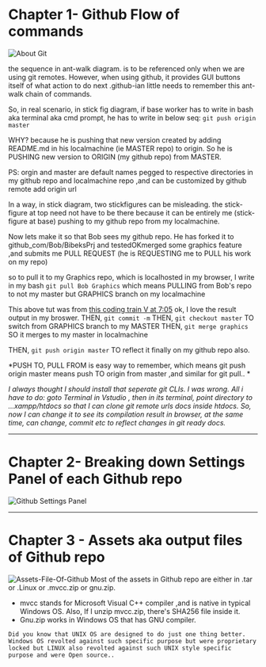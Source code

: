
 # Chapter 1- Github Flow of commands

![About Git](https://user-images.githubusercontent.com/11883023/150847281-192341a7-7ad3-49e4-beb5-0c7934c8eebf.png)

the sequence in ant-walk diagram. is to be referenced only when we are using git remotes. However, when using github, it provides GUI buttons itself of what action to do next .github-ian little needs to remember this ant-walk chain of commands.

So, in real scenario, in stick fig diagram, if base worker has to write in bash aka terminal aka cmd prompt, he has to write in below seq:
`git push origin master`

WHY? because he is pushing that new version created by adding README.md in his localmachine (ie MASTER repo) to origin.
So he is PUSHING new version to ORIGIN (my github repo) from MASTER.

PS: orgin and master are default names pegged to respective directories in my github repo and localmachine repo ,and can be customized by github remote add origin url

In a way, in stick diagram, two stickfigures can be misleading. the stick-figure at top need not have to be there because it can be entirely me (stick-figure at base) pushing to my github repo from my localmachine.

Now lets make it so that Bob sees my github repo. He has forked it to github_com/Bob/BibeksPrj and testedOKmerged some graphics feature ,and submits me PULL REQUEST (he is REQUESTING me to PULL his work on my repo)

so to pull it to my Graphics repo, which is localhosted in my browser, I write in my bash
`git pull Bob Graphics`
which means PULLING from Bob's repo to not my master but GRAPHICS branch on my localmachine

This above tut was from [this coding train V at 7:05](https://www.youtube.com/watch?v=lR_hYwCAaH4)
ok, I love the result output in my broswer.
THEN,  `git commit -m`
THEN, `git checkout master` TO switch from GRAPHICS branch to my MASTER
THEN, `git merge graphics` SO it merges to my master in localmachine

THEN, `git push origin master` TO reflect it finally on my github repo also.

*PUSH TO, PULL FROM is easy way to remember, which means git push origin master means push TO origin from master ,and similar for git pull.. *

*I always thought I should install that seperate git CLIs. I was wrong. 
All i have to do: goto Terminal in Vstudio , then in its terminal, point directory to ...xampp/htdocs so that I can clone git remote urls docs inside htdocs. So, now I can change it to see its compilation result in browser, at the same time, can change, commit etc to reflect changes in git ready docs.*

---
# Chapter 2- Breaking down Settings Panel of each Github repo

![Github Settings Panel](https://user-images.githubusercontent.com/11883023/119841559-a3ef5b80-bf25-11eb-9522-363562522f78.jpg)

---
# Chapter 3 - Assets aka output files of Github repo
![Assets-File-Of-Github](https://user-images.githubusercontent.com/11883023/168144371-a71e2dca-50c7-4704-ae2a-bbf2416bb7d6.jpg)
Most of the assets in Github repo are either in .tar or .Linux or .mvcc.zip or gnu.zip.  
- mvcc stands for Microsoft Visual C++ compiler ,and is native in typical Windows OS. Also, If I unzip mvcc.zip, there's SHA256 file inside it.  
- Gnu.zip works in Windows OS that has GNU compiler.  

 `Did you know that UNIX OS are designed to do just one thing better. Windows OS revolted against such specific purpose but were proprietary locked but LINUX also revolted against such UNIX style specific purpose and were Open source..`

